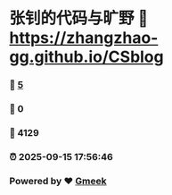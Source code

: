 # 张钊的代码与旷野 :link: https://zhangzhao-gg.github.io/CSblog 
### :page_facing_up: [5](https://zhangzhao-gg.github.io/CSblog/tag.html) 
### :speech_balloon: 0 
### :hibiscus: 4129 
### :alarm_clock: 2025-09-15 17:56:46 
### Powered by :heart: [Gmeek](https://github.com/Meekdai/Gmeek)

